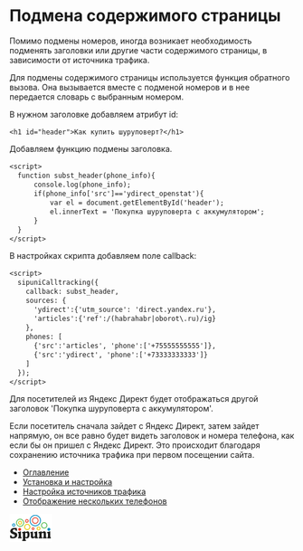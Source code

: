 # Подмена содержимого страницы
Помимо подмены номеров, иногда возникает необходимость подменять заголовки или другие части содержимого страницы, 
в зависимости от источника трафика. 

Для подмены содержимого страницы используется функция обратного вызова. Она вызывается вместе с подменой номеров и 
в нее передается словарь с выбранным номером.

В нужном заголовке добавляем атрибут id:
```
<h1 id="header">Как купить шуруповерт?</h1>
```

Добавляем функцию подмены заголовка. 
```
<script>
  function subst_header(phone_info){
      console.log(phone_info);
      if(phone_info['src']=='ydirect_openstat'){
          var el = document.getElementById('header');
          el.innerText = 'Покупка шуруповерта с аккумулятором';
      }
  }
</script>
```

В настройках скрипта добавляем поле callback:
```
<script>
  sipuniCalltracking({
    callback: subst_header,
    sources: {
      'ydirect':{'utm_source': 'direct.yandex.ru'},
      'articles':{'ref':/(habrahabr|oborot\.ru)/ig}
    },
    phones: [
      {'src':'articles', 'phone':['+75555555555']},
      {'src':'ydirect', 'phone':['+73333333333']}
    ]
  });
</script>
```

Для посетителей из Яндекс Директ будет отображаться другой заголовок 'Покупка шуруповерта с аккумулятором'.

Если посетитель сначала зайдет с Яндекс Директ, затем зайдет напрямую, он все равно будет видеть заголовок 
и номера телефона, как если бы он пришел с Яндекс Директ. Это происходит благодаря сохранению источника трафика 
при первом посещении сайта.

* [Оглавление](index.md)
* [Установка и настройка](install.md)
* [Настройка источников трафика](sources.md)
* [Отображение нескольких телефонов](many-numbers.md)


![](img/sipuni_logo.png)
